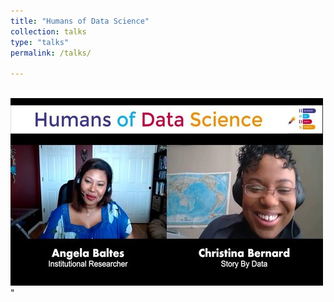 ```yaml
---
title: "Humans of Data Science"
collection: talks
type: "talks"
permalink: /talks/

---
```

<br/>[![Humans of Data Science](https://github.com/angelabaltes/angelabaltes.github.io/blob/master/images/Humans%20of%20Data%20Science_500_300.jpg)](https://www.youtube.com/watch?v=irdpwyfJqPU)"

